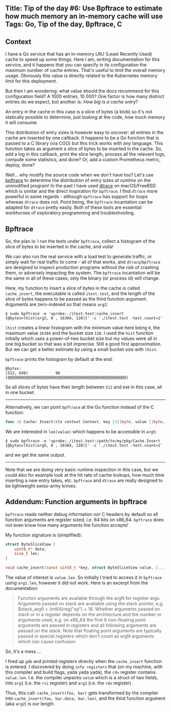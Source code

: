 Title: Tip of the day #6: Use Bpftrace to estimate how much memory an in-memory cache will use
Tags: Go, Tip of the day, Bpftrace, C
---

## Context

I have a Go service that has an in-memory LRU (Least Recently Used) cache to speed up some things. 
Here I am, writing documentation for this service, and it happens that you can specify in its configuration the maximum number of cache entries.
That's useful to limit the overall memory usage. Obviously this value is directly related to the Kubernetes memory limit for this deployment.

But then I am wondering: what value should the docs recommend for this configuration field? A 1000 entries, 10 000? One factor is how many distinct entries do we expect, but another is: *How big is a cache entry*? 

An entry in the cache in this case is a slice of bytes (a blob) so it's not statically possible to determine, just looking at the code, how much memory it will consume.

This distribution of entry sizes is however easy to uncover: all entries in the cache are inserted by one callback. It happens to be a Go function that is passed to a C library (via CGO) but this trick works with any language. This function takes as argument a slice of bytes to be inserted in the cache. So, add a log in this callback, print the slice length, process all the relevant logs, compute some statistics, and done? Or, add a custom Prometheus metric, deploy, done?

Well... why modify the source code when we don't have too? Let's use [bpftrace](https://github.com/bpftrace/bpftrace) to determine the distribution of entry sizes *at runtime* on the unmodified program! In the past I have used [dtrace](https://illumos.org/books/dtrace/preface.html#preface) on macOS/FreeBSD which is similar and the direct inspiration for `bpftrace`. I find `dtrace` more powerful in some regards - although `bpftrace` has support for loops whereas `dtrace` does not. Point being, the `bpftrace` incantation can be adapted for `dtrace` pretty easily. Both of these tools are essential workhorses of exploratory programming and troubleshooting.

## Bpftrace

So, the plan is: I run the tests under `bpftrace`, collect a histogram of the slice of bytes to be inserted in the cache, and voila! 

We can also run the real service with a load test to generate traffic, or simply wait for real traffic to come - all of that works, and `dtrace`/`bpftrace` are designed to inspect production programs without the risk of crashing them, or adversely impacting the system. The `bpftrace` incantation will be the same in all of these cases, only the binary (or process id) will change.

Here, my function to insert a slice of bytes in the cache is called `cache_insert`, the executable is called `itest.test`, and the length of the slice of bytes happens to be passed as the third function argument. Arguments are zero-indexed so that means `arg2`:

```shell
$ sudo bpftrace -e 'uprobe:./itest.test:cache_insert {@bytes=lhist(arg2, 0 , 16384, 128)}' -c './itest.test -test.count=1'
```

`lhist` creates a linear histogram with the minimum value here being `0`, the maximum value `16384` and the bucket size `128`. I used the `hist` function initially which uses a power-of-two bucket size but my values were all in one big bucket so that was a bit imprecise. Still a good first approximation. But we can get a better estimate by using a small bucket size with `lhist`.

`bpftrace` prints the histogram by default at the end:

```text
@bytes: 
[512, 640)            96 |@@@@@@@@@@@@@@@@@@@@@@@@@@@@@@@@@@@@@@@@@@@@@@@@@@@@|
```

So all slices of bytes have their length between `512` and `640` in this case, all in one bucket.

---

Alternatively, we can point `bpftrace` at the Go function instead of the C function:

```go
func (c Cache) Insert(ctx context.Context, key [32]byte, value []byte, expiryDate time.Time) error { [...] }
```

We are interested in `len(value)` which happens to be accessible in `arg5`:

```shell
$ sudo bpftrace -e 'uprobe:./itest.test:/path/to/my/pkg/Cache.Insert {@bytes=lhist(arg5, 0 , 16384, 128)}' -c './itest.test -test.count=1'
```

and we get the same output.

---

Note that we are doing very basic runtime inspection in this case, but we could also for example look at the hit rate of cache lookups, how much time inserting a new entry takes, etc. `bpftrace` and `dtrace` are really designed to be lightweight swiss-army knives.

## Addendum: Function arguments in bpftrace

`bpftrace` reads neither debug information nor C headers by default so all function arguments are register sized, i.e. 64 bits on x86_64. `bpftrace` does not even know how many arguments the function accepts!

My function signature is (simplified):

```c
struct ByteSliceView {
    uint8_t* data;
    size_t len;
}

void cache_insert(const uint8_t *key, struct ByteSliceView value, [...]);
```

The value of interest is `value.len`. So initially I tried to access it in `bpftrace` using `arg1.len`, however it did not work. Here is an excerpt from the documentation:

> Function arguments are available through the argN for register args. Arguments passed on stack are available using the stack pointer, e.g. $stack_arg0 = (int64)reg("sp") + 16. Whether arguments passed on stack or in a register depends on the architecture and the number or arguments used, e.g. on x86_64 the first 6 non-floating point arguments are passed in registers and all following arguments are passed on the stack. Note that floating point arguments are typically passed in special registers which don’t count as argN arguments which can cause confusion

So, it's a mess ...

I fired up `gdb` and printed registers directly when the `cache_insert` function is entered. I discovered by doing `info registers` that (on my machine, with this compiler and build flags, yada yada yada), the `rdx` register contains `value.len`. I.e. the compiler unpacks `value` which is a struct of two fields, into `arg1` (i.e. the `rsi` register) and `arg2` (i.e. the `rdx` register). 

Thus, this call: `cache_insert(foo, bar)` gets transformed by the compiler into `cache_insert(foo, bar.data, bar.len)`, and the third function argument (aka `arg2`) is our length.


